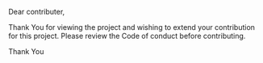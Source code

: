 Dear contributer,

Thank You for viewing the project and wishing to extend your contribution for this project. Please review the Code of conduct before contributing.

Thank You
